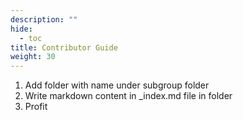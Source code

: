 ```yaml
---
description: ""
hide: 
  - toc
title: Contributor Guide
weight: 30
---
```


1. Add folder with name under subgroup folder
2. Write markdown content in _index.md file in folder
3. Profit